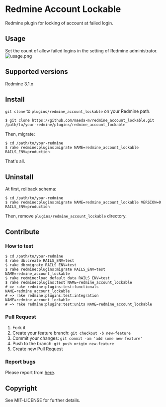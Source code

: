 # Redmine Account Lockable

Redmine plugin for locking of account at failed login.

## Usage

Set the count of allow failed logins in the setting of Redmine administrator.
![usage.png](https://github.com/maeda-m/redmine_account_lockable/blob/master/doc/images/usage.png)

## Supported versions

Redmine 3.1.x

## Install

`git clone` to `plugins/redmine_account_lockable` on your Redmine path.

```
$ git clone https://github.com/maeda-m/redmine_account_lockable.git /path/to/your-redmine/plugins/redmine_account_lockable
```

Then, migrate:

```
$ cd /path/to/your-redmine
$ rake redmine:plugins:migrate NAME=redmine_account_lockable RAILS_ENV=production
```

That's all.

## Uninstall

At first, rollback schema:

```
$ cd /path/to/your-redmine
$ rake redmine:plugins:migrate NAME=redmine_account_lockable VERSION=0 RAILS_ENV=production
```

Then, remove `plugins/redmine_account_lockable` directory.

## Contribute

### How to test

```
$ cd /path/to/your-redmine
$ rake db:create RAILS_ENV=test
$ rake db:migrate RAILS_ENV=test
$ rake redmine:plugins:migrate RAILS_ENV=test NAME=redmine_account_lockable
$ rake redmine:load_default_data RAILS_ENV=test
$ rake redmine:plugins:test NAME=redmine_account_lockable
# => rake redmine:plugins:test:functionals NAME=redmine_account_lockable
# => rake redmine:plugins:test:integration NAME=redmine_account_lockable
# => rake redmine:plugins:test:units NAME=redmine_account_lockable
```

### Pull Request

  1. Fork it
  2. Create your feature branch: `git checkout -b new-feature`
  3. Commit your changes: `git commit -am 'add some new feature'`
  4. Push to the branch: `git push origin new-feature`
  5. Create new Pull Request

### Report bugs

Please report from [here](https://github.com/maeda-m/redmine_account_lockable/issues/new).

## Copyright

See MIT-LICENSE for further details.
